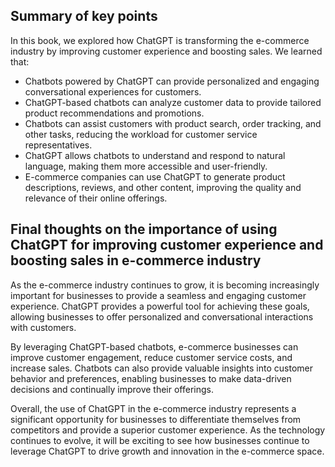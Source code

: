 
Summary of key points
---------------------

In this book, we explored how ChatGPT is transforming the e-commerce industry by improving customer experience and boosting sales. We learned that:

* Chatbots powered by ChatGPT can provide personalized and engaging conversational experiences for customers.
* ChatGPT-based chatbots can analyze customer data to provide tailored product recommendations and promotions.
* Chatbots can assist customers with product search, order tracking, and other tasks, reducing the workload for customer service representatives.
* ChatGPT allows chatbots to understand and respond to natural language, making them more accessible and user-friendly.
* E-commerce companies can use ChatGPT to generate product descriptions, reviews, and other content, improving the quality and relevance of their online offerings.

Final thoughts on the importance of using ChatGPT for improving customer experience and boosting sales in e-commerce industry
-----------------------------------------------------------------------------------------------------------------------------

As the e-commerce industry continues to grow, it is becoming increasingly important for businesses to provide a seamless and engaging customer experience. ChatGPT provides a powerful tool for achieving these goals, allowing businesses to offer personalized and conversational interactions with customers.

By leveraging ChatGPT-based chatbots, e-commerce businesses can improve customer engagement, reduce customer service costs, and increase sales. Chatbots can also provide valuable insights into customer behavior and preferences, enabling businesses to make data-driven decisions and continually improve their offerings.

Overall, the use of ChatGPT in the e-commerce industry represents a significant opportunity for businesses to differentiate themselves from competitors and provide a superior customer experience. As the technology continues to evolve, it will be exciting to see how businesses continue to leverage ChatGPT to drive growth and innovation in the e-commerce space.